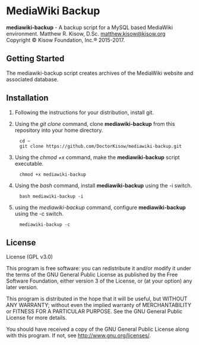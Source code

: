 # MediaWiki Backup
**mediawiki-backup** - A backup script for a MySQL based MediaWiki environment.
Matthew R. Kisow, D.Sc. <matthew.kisow@kisow.org>  
Copyright &copy; Kisow Foundation, Inc.&reg; 2015-2017.

## Getting Started
The mediawiki-backup script creates archives of the MediaWiki website and associated database.

## Installation
1. Following the instructions for your distribution, install git.

2. Using the _git clone_ command, clone **mediawiki-backup** from this repository into your home directory.
```shell
     cd ~
     git clone https://github.com/DoctorKisow/mediawiki-backup.git
```

3. Using the _chmod +x_ command, make the **mediawiki-backup** script executable.
```shell
     chmod +x mediawiki-backup
```

4. Using the _bash_ command, install **mediawiki-backup** using the -i switch.
```shell
     bash mediawiki-backup -i
```

5. using the _mediawiki-backup_ command, configure **mediawiki-backup** using the -c switch.
```shell
     mediawiki-backup -c
```

## License
License (GPL v3.0)

This program is free software: you can redistribute it and/or modify it under the terms of the GNU General Public License as published by the Free Software Foundation, either version 3 of the License, or (at your option) any later version.

This program is distributed in the hope that it will be useful, but WITHOUT ANY WARRANTY; without even the implied warranty of MERCHANTABILITY or FITNESS FOR A PARTICULAR PURPOSE.  See the GNU General Public License for more details.

You should have received a copy of the GNU General Public License along with this program.  If not, see <http://www.gnu.org/licenses/>.
